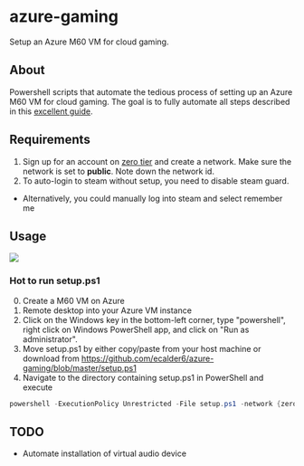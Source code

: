 # azure-gaming
Setup an Azure M60 VM for cloud gaming.

## About
Powershell scripts that automate the tedious process of setting up an Azure M60 VM for cloud gaming. The goal is to fully automate all
steps described in this [excellent guide](https://lg.io/2016/10/12/cloudy-gamer-playing-overwatch-on-azures-new-monster-gpu-instances.html).

## Requirements
1. Sign up for an account on [zero tier](https://www.zerotier.com/) and create a network. Make sure the network is set to **public**.
Note down the network id.
2. To auto-login to steam without setup, you need to disable steam guard.
  * Alternatively, you could manually log into steam and select remember me

## Usage
<a href="https://portal.azure.com/#create/Microsoft.Template/uri/https%3A%2F%2Fraw.githubusercontent.com%2Fecalder6%2Fazure-gaming%2Fmaster%2Fazuredeploy.json" target="_blank">
    <img src="http://azuredeploy.net/deploybutton.png"/>
</a>

### Hot to run setup.ps1
0. Create a M60 VM on Azure
1. Remote desktop into your Azure VM instance
2. Click on the Windows key in the bottom-left corner, type "powershell", right click on Windows PowerShell app, and click on "Run as administrator".
3. Move setup.ps1 by either copy/paste from your host machine or download from https://github.com/ecalder6/azure-gaming/blob/master/setup.ps1
4. Navigate to the directory containing setup.ps1 in PowerShell and execute
```powershell
powershell -ExecutionPolicy Unrestricted -File setup.ps1 -network {zero_tier_network_id} -steam_username {your steam username} -steam_password {your_steam_password}
```

## TODO
* Automate installation of virtual audio device
